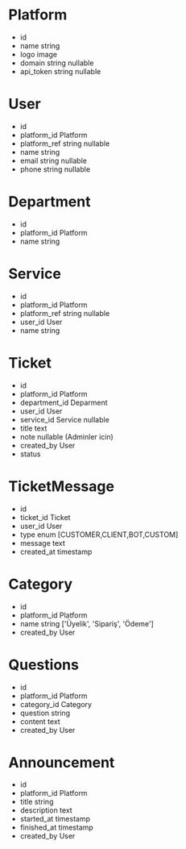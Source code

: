 # Platform
- id
- name string
- logo image
- domain string nullable
- api_token string nullable

# User
- id
- platform_id Platform
- platform_ref string nullable
- name string
- email string nullable
- phone string nullable

# Department
- id
- platform_id Platform
- name string

# Service
- id
- platform_id Platform
- platform_ref string nullable
- user_id User
- name string

# Ticket
- id
- platform_id Platform
- department_id Deparment
- user_id User
- service_id Service nullable
- title text
- note nullable (Adminler icin)
- created_by User
- status 

# TicketMessage
- id
- ticket_id Ticket
- user_id User
- type enum [CUSTOMER,CLIENT,BOT,CUSTOM]
- message text
- created_at timestamp

# Category
- id
- platform_id Platform
- name string ['Üyelik', 'Sipariş', 'Ödeme']
- created_by User

# Questions
- id
- platform_id Platform
- category_id Category
- question string
- content text
- created_by User

# Announcement
- id
- platform_id Platform
- title string
- description text
- started_at timestamp
- finished_at timestamp
- created_by User
